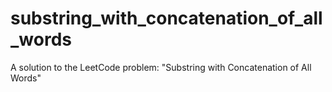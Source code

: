 # substring_with_concatenation_of_all_words
A solution to the LeetCode problem: "Substring with Concatenation of All Words"
